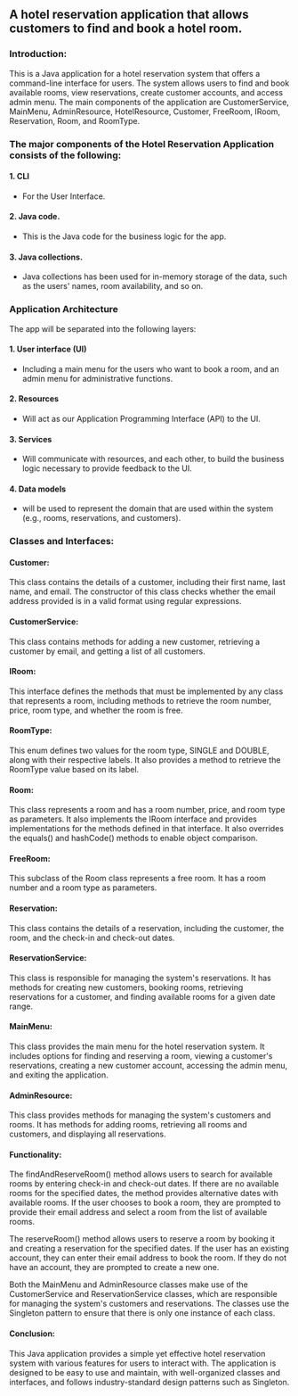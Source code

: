 ## A hotel reservation application that allows customers to find and book a hotel room. 
### Introduction:
This is a Java application for a hotel reservation system that offers a command-line interface for users. The system allows users to find and book available rooms, view reservations, create customer accounts, and access admin menu. The main components of the application are CustomerService, MainMenu, AdminResource, HotelResource, Customer, FreeRoom, IRoom, Reservation, Room, and RoomType. 

### The major components of the Hotel Reservation Application consists of the following:
#### 1. CLI 
- For the User Interface.
#### 2. Java code.
- This is the Java code for the business logic for the app.
#### 3. Java collections.
- Java collections has been used for in-memory storage of the data, such as the users' names, room availability, and so on.

### Application Architecture
The app will be separated into the following layers:

#### 1. User interface (UI)
- Including a main menu for the users who want to book a room, and an admin menu for administrative functions.
#### 2. Resources
- Will act as our Application Programming Interface (API) to the UI.
#### 3. Services
- Will communicate with  resources, and each other, to build the business logic necessary to provide feedback to the UI.
#### 4. Data models
- will be used to represent the domain that are used within the system (e.g., rooms, reservations, and customers).

### Classes and Interfaces:
#### Customer:
This class contains the details of a customer, including their first name, last name, and email. The constructor of this class checks whether the email address provided is in a valid format using regular expressions.

#### CustomerService:
This class contains methods for adding a new customer, retrieving a customer by email, and getting a list of all customers.

#### IRoom:
This interface defines the methods that must be implemented by any class that represents a room, including methods to retrieve the room number, price, room type, and whether the room is free.

#### RoomType:
This enum defines two values for the room type, SINGLE and DOUBLE, along with their respective labels. It also provides a method to retrieve the RoomType value based on its label.

#### Room:
This class represents a room and has a room number, price, and room type as parameters. It also implements the IRoom interface and provides implementations for the methods defined in that interface. It also overrides the equals() and hashCode() methods to enable object comparison.

#### FreeRoom:
This subclass of the Room class represents a free room. It has a room number and a room type as parameters.

#### Reservation:
This class contains the details of a reservation, including the customer, the room, and the check-in and check-out dates.

#### ReservationService:
This class is responsible for managing the system's reservations. It has methods for creating new customers, booking rooms, retrieving reservations for a customer, and finding available rooms for a given date range.

#### MainMenu:
This class provides the main menu for the hotel reservation system. It includes options for finding and reserving a room, viewing a customer's reservations, creating a new customer account, accessing the admin menu, and exiting the application.

#### AdminResource:
This class provides methods for managing the system's customers and rooms. It has methods for adding rooms, retrieving all rooms and customers, and displaying all reservations.

#### Functionality:
The findAndReserveRoom() method allows users to search for available rooms by entering check-in and check-out dates. If there are no available rooms for the specified dates, the method provides alternative dates with available rooms. If the user chooses to book a room, they are prompted to provide their email address and select a room from the list of available rooms.

The reserveRoom() method allows users to reserve a room by booking it and creating a reservation for the specified dates. If the user has an existing account, they can enter their email address to book the room. If they do not have an account, they are prompted to create a new one.

Both the MainMenu and AdminResource classes make use of the CustomerService and ReservationService classes, which are responsible for managing the system's customers and reservations. The classes use the Singleton pattern to ensure that there is only one instance of each class.

#### Conclusion:
This Java application provides a simple yet effective hotel reservation system with various features for users to interact with. The application is designed to be easy to use and maintain, with well-organized classes and interfaces, and follows industry-standard design patterns such as Singleton.

[](https://user-images.githubusercontent.com/63597726/233846826-ba397815-ec3d-434b-9e91-365f76d0cb00.mp4)

